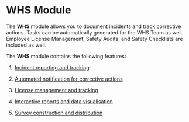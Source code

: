 # WHS Module

The **WHS** module allows you to document incidents and track corrective actions. Tasks can be automatically generated for the WHS Team as well. Employee License Management, Safety Audits, and Safety Checklists are included as well.

The **WHS** module contains the following features: 

1. [Incident reporting and tracking](</docs/Rapid/2-Rapid Standard/8-WHS/1-incidents/1-incidents.md>)

2. [Automated notification for corrective actions](</docs/Rapid/2-Rapid Standard/8-WHS/2-corrective-actions/2-corrective-actions.md>)

3. [License management and tracking](</docs/Rapid/2-Rapid Standard/8-WHS/3-licenses/3-licenses.md>)

4. [Interactive reports and data visualisation](</docs/Rapid/2-Rapid Standard/8-WHS/4-WHS-reporting/4-WHS-reporting.md>)

5. [Survey construction and distribution](</docs/Rapid/2-Rapid Standard/8-WHS/5-WHS-surveys/5-WHS-surveys.md>)